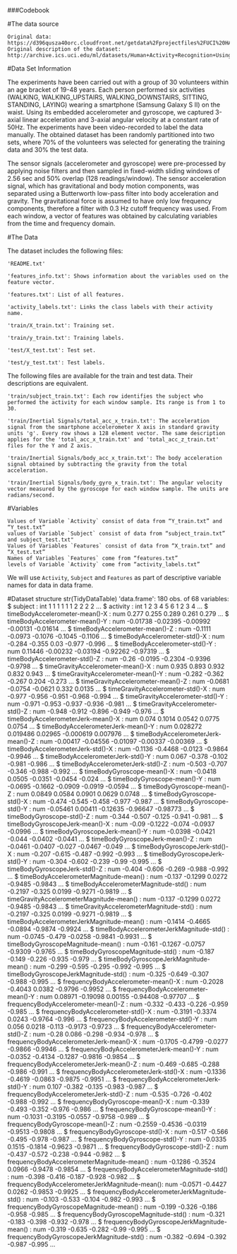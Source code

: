 ###Codebook

#The data source

    Original data: https://d396qusza40orc.cloudfront.net/getdata%2Fprojectfiles%2FUCI%20HAR%20Dataset.zip
    Original description of the dataset: http://archive.ics.uci.edu/ml/datasets/Human+Activity+Recognition+Using+Smartphones


#Data Set Information

The experiments have been carried out with a group of 30 volunteers within an age bracket of 19-48 years. Each person performed six activities (WALKING, WALKING_UPSTAIRS, WALKING_DOWNSTAIRS, SITTING, STANDING, LAYING) wearing a smartphone (Samsung Galaxy S II) on the waist. Using its embedded accelerometer and gyroscope, we captured 3-axial linear acceleration and 3-axial angular velocity at a constant rate of 50Hz. The experiments have been video-recorded to label the data manually. The obtained dataset has been randomly partitioned into two sets, where 70% of the volunteers was selected for generating the training data and 30% the test data.

The sensor signals (accelerometer and gyroscope) were pre-processed by applying noise filters and then sampled in fixed-width sliding windows of 2.56 sec and 50% overlap (128 readings/window). The sensor acceleration signal, which has gravitational and body motion components, was separated using a Butterworth low-pass filter into body acceleration and gravity. The gravitational force is assumed to have only low frequency components, therefore a filter with 0.3 Hz cutoff frequency was used. From each window, a vector of features was obtained by calculating variables from the time and frequency domain.

#The Data

The dataset includes the following files:

    'README.txt'

    'features_info.txt': Shows information about the variables used on the feature vector.

    'features.txt': List of all features.

    'activity_labels.txt': Links the class labels with their activity name.

    'train/X_train.txt': Training set.

    'train/y_train.txt': Training labels.

    'test/X_test.txt': Test set.

    'test/y_test.txt': Test labels.

The following files are available for the train and test data. Their descriptions are equivalent.

    'train/subject_train.txt': Each row identifies the subject who performed the activity for each window sample. Its range is from 1 to 30.

    'train/Inertial Signals/total_acc_x_train.txt': The acceleration signal from the smartphone accelerometer X axis in standard gravity units 'g'. Every row shows a 128 element vector. The same description applies for the 'total_acc_x_train.txt' and 'total_acc_z_train.txt' files for the Y and Z axis.

    'train/Inertial Signals/body_acc_x_train.txt': The body acceleration signal obtained by subtracting the gravity from the total acceleration.

    'train/Inertial Signals/body_gyro_x_train.txt': The angular velocity vector measured by the gyroscope for each window sample. The units are radians/second.

#Variables

    Values of Variable `Activity` consist of data from “Y_train.txt” and “Y_test.txt”
    values of Variable `Subject` consist of data from “subject_train.txt” and subject_test.txt"
    Values of Variables `Features` consist of data from “X_train.txt” and “X_test.txt”
    Names of Variables `Features` come from “features.txt”
    levels of Variable `Activity` come from “activity_labels.txt”

 We will use `Activity`, `Subject` and `Features` as part of descriptive variable names for data in data frame.
 
#Dataset structure
	str(TidyDataTable)
	'data.frame':	180 obs. of  68 variables:
	 $ subject                                       : int  1 1 1 1 1 1 2 2 2 2 ...
	 $ activity                                      : int  1 2 3 4 5 6 1 2 3 4 ...
	 $ timeBodyAccelerometer-mean()-X                : num  0.277 0.255 0.289 0.261 0.279 ...
	 $ timeBodyAccelerometer-mean()-Y                : num  -0.01738 -0.02395 -0.00992 -0.00131 -0.01614 ...
	 $ timeBodyAccelerometer-mean()-Z                : num  -0.1111 -0.0973 -0.1076 -0.1045 -0.1106 ...
	 $ timeBodyAccelerometer-std()-X                 : num  -0.284 -0.355 0.03 -0.977 -0.996 ...
	 $ timeBodyAccelerometer-std()-Y                 : num  0.11446 -0.00232 -0.03194 -0.92262 -0.97319 ...
	 $ timeBodyAccelerometer-std()-Z                 : num  -0.26 -0.0195 -0.2304 -0.9396 -0.9798 ...
	 $ timeGravityAccelerometer-mean()-X             : num  0.935 0.893 0.932 0.832 0.943 ...
	 $ timeGravityAccelerometer-mean()-Y             : num  -0.282 -0.362 -0.267 0.204 -0.273 ...
	 $ timeGravityAccelerometer-mean()-Z             : num  -0.0681 -0.0754 -0.0621 0.332 0.0135 ...
	 $ timeGravityAccelerometer-std()-X              : num  -0.977 -0.956 -0.951 -0.968 -0.994 ...
	 $ timeGravityAccelerometer-std()-Y              : num  -0.971 -0.953 -0.937 -0.936 -0.981 ...
	 $ timeGravityAccelerometer-std()-Z              : num  -0.948 -0.912 -0.896 -0.949 -0.976 ...
	 $ timeBodyAccelerometerJerk-mean()-X            : num  0.074 0.1014 0.0542 0.0775 0.0754 ...
	 $ timeBodyAccelerometerJerk-mean()-Y            : num  0.028272 0.019486 0.02965 -0.000619 0.007976 ...
	 $ timeBodyAccelerometerJerk-mean()-Z            : num  -0.00417 -0.04556 -0.01097 -0.00337 -0.00369 ...
	 $ timeBodyAccelerometerJerk-std()-X             : num  -0.1136 -0.4468 -0.0123 -0.9864 -0.9946 ...
	 $ timeBodyAccelerometerJerk-std()-Y             : num  0.067 -0.378 -0.102 -0.981 -0.986 ...
	 $ timeBodyAccelerometerJerk-std()-Z             : num  -0.503 -0.707 -0.346 -0.988 -0.992 ...
	 $ timeBodyGyroscope-mean()-X                    : num  -0.0418 0.0505 -0.0351 -0.0454 -0.024 ...
	 $ timeBodyGyroscope-mean()-Y                    : num  -0.0695 -0.1662 -0.0909 -0.0919 -0.0594 ...
	 $ timeBodyGyroscope-mean()-Z                    : num  0.0849 0.0584 0.0901 0.0629 0.0748 ...
	 $ timeBodyGyroscope-std()-X                     : num  -0.474 -0.545 -0.458 -0.977 -0.987 ...
	 $ timeBodyGyroscope-std()-Y                     : num  -0.05461 0.00411 -0.12635 -0.96647 -0.98773 ...
	 $ timeBodyGyroscope-std()-Z                     : num  -0.344 -0.507 -0.125 -0.941 -0.981 ...
	 $ timeBodyGyroscopeJerk-mean()-X                : num  -0.09 -0.1222 -0.074 -0.0937 -0.0996 ...
	 $ timeBodyGyroscopeJerk-mean()-Y                : num  -0.0398 -0.0421 -0.044 -0.0402 -0.0441 ...
	 $ timeBodyGyroscopeJerk-mean()-Z                : num  -0.0461 -0.0407 -0.027 -0.0467 -0.049 ...
	 $ timeBodyGyroscopeJerk-std()-X                 : num  -0.207 -0.615 -0.487 -0.992 -0.993 ...
	 $ timeBodyGyroscopeJerk-std()-Y                 : num  -0.304 -0.602 -0.239 -0.99 -0.995 ...
	 $ timeBodyGyroscopeJerk-std()-Z                 : num  -0.404 -0.606 -0.269 -0.988 -0.992 ...
	 $ timeBodyAccelerometerMagnitude-mean()         : num  -0.137 -0.1299 0.0272 -0.9485 -0.9843 ...
	 $ timeBodyAccelerometerMagnitude-std()          : num  -0.2197 -0.325 0.0199 -0.9271 -0.9819 ...
	 $ timeGravityAccelerometerMagnitude-mean()      : num  -0.137 -0.1299 0.0272 -0.9485 -0.9843 ...
	 $ timeGravityAccelerometerMagnitude-std()       : num  -0.2197 -0.325 0.0199 -0.9271 -0.9819 ...
	 $ timeBodyAccelerometerJerkMagnitude-mean()     : num  -0.1414 -0.4665 -0.0894 -0.9874 -0.9924 ...
	 $ timeBodyAccelerometerJerkMagnitude-std()      : num  -0.0745 -0.479 -0.0258 -0.9841 -0.9931 ...
	 $ timeBodyGyroscopeMagnitude-mean()             : num  -0.161 -0.1267 -0.0757 -0.9309 -0.9765 ...
	 $ timeBodyGyroscopeMagnitude-std()              : num  -0.187 -0.149 -0.226 -0.935 -0.979 ...
	 $ timeBodyGyroscopeJerkMagnitude-mean()         : num  -0.299 -0.595 -0.295 -0.992 -0.995 ...
	 $ timeBodyGyroscopeJerkMagnitude-std()          : num  -0.325 -0.649 -0.307 -0.988 -0.995 ...
	 $ frequencyBodyAccelerometer-mean()-X           : num  -0.2028 -0.4043 0.0382 -0.9796 -0.9952 ...
	 $ frequencyBodyAccelerometer-mean()-Y           : num  0.08971 -0.19098 0.00155 -0.94408 -0.97707 ...
	 $ frequencyBodyAccelerometer-mean()-Z           : num  -0.332 -0.433 -0.226 -0.959 -0.985 ...
	 $ frequencyBodyAccelerometer-std()-X            : num  -0.3191 -0.3374 0.0243 -0.9764 -0.996 ...
	 $ frequencyBodyAccelerometer-std()-Y            : num  0.056 0.0218 -0.113 -0.9173 -0.9723 ...
	 $ frequencyBodyAccelerometer-std()-Z            : num  -0.28 0.086 -0.298 -0.934 -0.978 ...
	 $ frequencyBodyAccelerometerJerk-mean()-X       : num  -0.1705 -0.4799 -0.0277 -0.9866 -0.9946 ...
	 $ frequencyBodyAccelerometerJerk-mean()-Y       : num  -0.0352 -0.4134 -0.1287 -0.9816 -0.9854 ...
	 $ frequencyBodyAccelerometerJerk-mean()-Z       : num  -0.469 -0.685 -0.288 -0.986 -0.991 ...
	 $ frequencyBodyAccelerometerJerk-std()-X        : num  -0.1336 -0.4619 -0.0863 -0.9875 -0.9951 ...
	 $ frequencyBodyAccelerometerJerk-std()-Y        : num  0.107 -0.382 -0.135 -0.983 -0.987 ...
	 $ frequencyBodyAccelerometerJerk-std()-Z        : num  -0.535 -0.726 -0.402 -0.988 -0.992 ...
	 $ frequencyBodyGyroscope-mean()-X               : num  -0.339 -0.493 -0.352 -0.976 -0.986 ...
	 $ frequencyBodyGyroscope-mean()-Y               : num  -0.1031 -0.3195 -0.0557 -0.9758 -0.989 ...
	 $ frequencyBodyGyroscope-mean()-Z               : num  -0.2559 -0.4536 -0.0319 -0.9513 -0.9808 ...
	 $ frequencyBodyGyroscope-std()-X                : num  -0.517 -0.566 -0.495 -0.978 -0.987 ...
	 $ frequencyBodyGyroscope-std()-Y                : num  -0.0335 0.1515 -0.1814 -0.9623 -0.9871 ...
	 $ frequencyBodyGyroscope-std()-Z                : num  -0.437 -0.572 -0.238 -0.944 -0.982 ...
	 $ frequencyBodyAccelerometerMagnitude-mean()    : num  -0.1286 -0.3524 0.0966 -0.9478 -0.9854 ...
	 $ frequencyBodyAccelerometerMagnitude-std()     : num  -0.398 -0.416 -0.187 -0.928 -0.982 ...
	 $ frequencyBodyAccelerometerJerkMagnitude-mean(): num  -0.0571 -0.4427 0.0262 -0.9853 -0.9925 ...
	 $ frequencyBodyAccelerometerJerkMagnitude-std() : num  -0.103 -0.533 -0.104 -0.982 -0.993 ...
	 $ frequencyBodyGyroscopeMagnitude-mean()        : num  -0.199 -0.326 -0.186 -0.958 -0.985 ...
	 $ frequencyBodyGyroscopeMagnitude-std()         : num  -0.321 -0.183 -0.398 -0.932 -0.978 ...
	 $ frequencyBodyGyroscopeJerkMagnitude-mean()    : num  -0.319 -0.635 -0.282 -0.99 -0.995 ...
	 $ frequencyBodyGyroscopeJerkMagnitude-std()     : num  -0.382 -0.694 -0.392 -0.987 -0.995 ...
	 
	 
	 